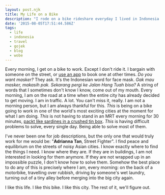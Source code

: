 ```yaml
---
layout: post.njk
title: My Life on a Bike
description: "I rode on a bike rideshare everyday I lived in Indonesia."
date: '2015-08-05T17:51:44.586Z'
tags:
  - life
  - indonesia
  - travel
  - gojek
  - blog
  - wobe
---
```


Every morning, I get on a bike to work. Except I don't ride it. I bargain with someone on the street, or [use an app](http://www.go-jek.com) to book one at other times. _Do you want masker?_ They ask. It's the Indonesian word for face mask. _Gak mau masker, makasih pak. Sekarang pergi ke Jalan Hang Tuah bisa?_ A string of words that I sometimes don't know I know, come out of my mouth. Every morning, I am on the road at a time when the entire city has already decided to get moving. I am in traffic. A lot. You can't miss it, really. I am not a morning person, but I am always thankful for this. _This_ is being on a bike going to work in one of the world's most exciting cities at the moment for what I am doing. _This_ is not having to stand in an MRT every morning for 30 minutes, [packt like sardines in a crushed tin box](https://www.youtube.com/watch?v=KXvrGsxU_II). _This_ is having difficult problems to solve, every single day. Being able to solve most of them.

I've never been one for job descriptions, but the only one that would truly work for me would be: "**Adrianna Tan**, Street Fighter". I find peace and equilibrium on the streets of noisy Asian cities. I know exactly where to find the things I need. I know where they are. If they are in buildings, I am not interested in looking for them anymore. If they are not wrapped up in an impossible puzzle, I don't know how to solve them. Somehow the best place to do any of this is precisely where I am, every morning: on the back of a motorbike, travelling over rubbish, driving by someone's wet laundry, turning out of a tiny alley before merging into the big city again.

I like this life. I like this bike. I like this city. The rest of it, we'll figure out.
